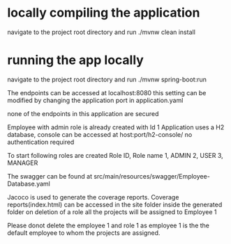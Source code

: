 # locally compiling the application

navigate to the project root directory and run ./mvnw clean install
# running the app locally

navigate to the project root directory and run ./mvnw spring-boot:run

The endpoints can be accessed at localhost:8080 this setting can be  modified by changing the application port
in application.yaml

none of the endpoints in this application are secured

Employee with admin role is already created with Id 1
Application uses a H2 database, console can be accessed at host:port/h2-console/  no authentication required

To start following roles are created
Role ID, Role name
1,        ADMIN
2,        USER
3,        MANAGER

The swagger can be found at src/main/resources/swagger/Employee-Database.yaml

Jacoco is used to generate the coverage reports.
Coverage reports(index.html) can be accessed in the site folder inside the generated folder
on deletion of a role all the projects will be assigned to Employee 1

Please donot delete the employee 1 and role 1 as employee 1 is the the default employee to whom the projects are assigned.
